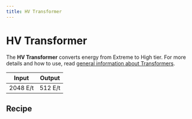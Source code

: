 ```yaml
---
title: HV Transformer
---
```


# HV Transformer

<ItemImage file="hv_transformer" alt="HV Transformer" size="200" />

The **HV Transformer** converts energy from Extreme to High tier. For more details and how to use, read [general information about Transformers](/energy/transformers).

| Input    | Output   |
|----------|----------|
| 2048 E/t | 512 E/t  |

## Recipe

<CraftingTable recipe="input air techreborn:insulated_hv_cable air input air techreborn:mv_transformer air input air techreborn:insulated_hv_cable air output techreborn:hv_transformer"/>